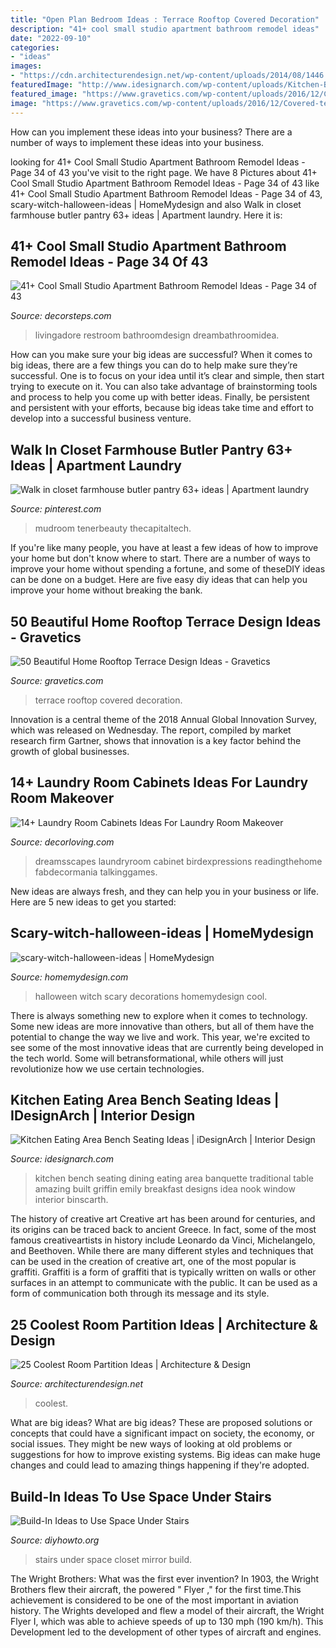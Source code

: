 ```yaml
---
title: "Open Plan Bedroom Ideas : Terrace Rooftop Covered Decoration"
description: "41+ cool small studio apartment bathroom remodel ideas"
date: "2022-09-10"
categories:
- "ideas"
images:
- "https://cdn.architecturendesign.net/wp-content/uploads/2014/08/1446.jpg"
featuredImage: "http://www.idesignarch.com/wp-content/uploads/Kitchen-Bench-Seating-Ideas_8.jpg"
featured_image: "https://www.gravetics.com/wp-content/uploads/2016/12/Covered-terrace-with-plenty-of-stools-and-beautiful-decoration.jpg"
image: "https://www.gravetics.com/wp-content/uploads/2016/12/Covered-terrace-with-plenty-of-stools-and-beautiful-decoration.jpg"
---
```



How can you implement these ideas into your business?
There are a number of ways to implement these ideas into your business.

	

		
looking for 41+ Cool Small Studio Apartment Bathroom Remodel Ideas - Page 34 of 43 you've visit to the right page. We have 8 Pictures about 41+ Cool Small Studio Apartment Bathroom Remodel Ideas - Page 34 of 43 like 41+ Cool Small Studio Apartment Bathroom Remodel Ideas - Page 34 of 43, scary-witch-halloween-ideas | HomeMydesign and also Walk in closet farmhouse butler pantry 63+ ideas | Apartment laundry. Here it is:
		
    
## 41+ Cool Small Studio Apartment Bathroom Remodel Ideas - Page 34 Of 43

<img loading=lazy src="http://decorsteps.com/wp-content/uploads/2018/11/41-Cool-Small-Studio-Apartment-Bathroom-Remodel-Ideas-34.jpg" onerror="this.onerror=null;this.src='https://tse1.mm.bing.net/th?id=OIP.hoe1zjhxh6i-TStbN1JZfQHaLI&amp;pid=15.1';" alt="41+ Cool Small Studio Apartment Bathroom Remodel Ideas - Page 34 of 43">

_Source: decorsteps.com_

>livingadore restroom bathroomdesign dreambathroomidea. 

	

How can you make sure your big ideas are successful?
When it comes to big ideas, there are a few things you can do to help make sure they’re successful. One is to focus on your idea until it’s clear and simple, then start trying to execute on it. You can also take advantage of brainstorming tools and process to help you come up with better ideas. Finally, be persistent and persistent with your efforts, because big ideas take time and effort to develop into a successful business venture.

    
## Walk In Closet Farmhouse Butler Pantry 63+ Ideas | Apartment Laundry

<img loading=lazy src="https://i.pinimg.com/736x/2b/a9/39/2ba93938b256612294caf84d330ea6be.jpg" onerror="this.onerror=null;this.src='https://tse2.mm.bing.net/th?id=OIP.e0i6n014pgfUU99wYdt9ZAAAAA&amp;pid=15.1';" alt="Walk in closet farmhouse butler pantry 63+ ideas | Apartment laundry">

_Source: pinterest.com_

>mudroom tenerbeauty thecapitaltech. 

	

If you're like many people, you have at least a few ideas of how to improve your home but don't know where to start. There are a number of ways to improve your home without spending a fortune, and some of theseDIY ideas can be done on a budget. Here are five easy diy ideas that can help you improve your home without breaking the bank.

    
## 50 Beautiful Home Rooftop Terrace Design Ideas - Gravetics

<img loading=lazy src="https://www.gravetics.com/wp-content/uploads/2016/12/Covered-terrace-with-plenty-of-stools-and-beautiful-decoration.jpg" onerror="this.onerror=null;this.src='https://tse2.mm.bing.net/th?id=OIP.U7S68LUWNy_QMJB_V9p9EAHaHa&amp;pid=15.1';" alt="50 Beautiful Home Rooftop Terrace Design Ideas - Gravetics">

_Source: gravetics.com_

>terrace rooftop covered decoration. 

	

Innovation is a central theme of the 2018 Annual Global Innovation Survey, which was released on Wednesday. The report, compiled by market research firm Gartner, shows that innovation is a key factor behind the growth of global businesses.

    
## 14+ Laundry Room Cabinets Ideas For Laundry Room Makeover

<img loading=lazy src="https://decorloving.com/wp-content/uploads/2019/09/Laundry-Room-Cabinets-Ideas-11.jpg" onerror="this.onerror=null;this.src='https://tse1.mm.bing.net/th?id=OIP.xuWDBUm7YXPBvBe2uwlCsgHaLH&amp;pid=15.1';" alt="14+ Laundry Room Cabinets Ideas For Laundry Room Makeover">

_Source: decorloving.com_

>dreamsscapes laundryroom cabinet birdexpressions readingthehome fabdecormania talkinggames. 

	

New ideas are always fresh, and they can help you in your business or life. Here are 5 new ideas to get you started: 

    
## Scary-witch-halloween-ideas | HomeMydesign

<img loading=lazy src="https://homemydesign.com/wp-content/uploads/2014/09/scary-witch-halloween-ideas.jpg" onerror="this.onerror=null;this.src='https://tse4.mm.bing.net/th?id=OIP.8evDhqxCN08RXIFqNuSIzAHaJ4&amp;pid=15.1';" alt="scary-witch-halloween-ideas | HomeMydesign">

_Source: homemydesign.com_

>halloween witch scary decorations homemydesign cool. 

	

There is always something new to explore when it comes to technology. Some new ideas are more innovative than others, but all of them have the potential to change the way we live and work. This year, we're excited to see some of the most innovative ideas that are currently being developed in the tech world. Some will betransformational, while others will just revolutionize how we use certain technologies.

    
## Kitchen Eating Area Bench Seating Ideas | IDesignArch | Interior Design

<img loading=lazy src="http://www.idesignarch.com/wp-content/uploads/Kitchen-Bench-Seating-Ideas_8.jpg" onerror="this.onerror=null;this.src='https://tse2.mm.bing.net/th?id=OIP.Ti7eAF9qtKxf-H3s9y6HzAHaJ4&amp;pid=15.1';" alt="Kitchen Eating Area Bench Seating Ideas | iDesignArch | Interior Design">

_Source: idesignarch.com_

>kitchen bench seating dining eating area banquette traditional table amazing built griffin emily breakfast designs idea nook window interior binscarth. 

	

The history of creative art
Creative art has been around for centuries, and its origins can be traced back to ancient Greece. In fact, some of the most famous creativeartists in history include Leonardo da Vinci, Michelangelo, and Beethoven. While there are many different styles and techniques that can be used in the creation of creative art, one of the most popular is graffiti. Graffiti is a form of graffiti that is typically written on walls or other surfaces in an attempt to communicate with the public. It can be used as a form of communication both through its message and its style.

    
## 25 Coolest Room Partition Ideas | Architecture &amp; Design

<img loading=lazy src="https://cdn.architecturendesign.net/wp-content/uploads/2014/08/1446.jpg" onerror="this.onerror=null;this.src='https://tse1.mm.bing.net/th?id=OIP.6iDV5z49ztLLQfWfhoEl0AHaJV&amp;pid=15.1';" alt="25 Coolest Room Partition Ideas | Architecture &amp; Design">

_Source: architecturendesign.net_

>coolest. 

	

What are big ideas?
What are big ideas? These are proposed solutions or concepts that could have a significant impact on society, the economy, or social issues. They might be new ways of looking at old problems or suggestions for how to improve existing systems. Big ideas can make huge changes and could lead to amazing things happening if they're adopted.

    
## Build-In Ideas To Use Space Under Stairs

<img loading=lazy src="http://www.diyhowto.org/wp-content/uploads/Under-the-Stairs-Mirror-Closet-20-Build-In-Ideas-to-Use-Space-Under-Stairs-DIYHowto.jpg" onerror="this.onerror=null;this.src='https://tse1.mm.bing.net/th?id=OIP.1XAMW79T4_wh-98fS4RoewHaJ8&amp;pid=15.1';" alt="Build-In Ideas to Use Space Under Stairs">

_Source: diyhowto.org_

>stairs under space closet mirror build. 

	

The Wright Brothers: What was the first ever invention?
In 1903, the Wright Brothers flew their aircraft, the powered " Flyer ," for the first time.This achievement is considered to be one of the most important in aviation history. The Wrights developed and flew a model of their aircraft, the Wright Flyer I, which was able to achieve speeds of up to 130 mph (190 km/h). This Development led to the development of other types of aircraft and engines.

